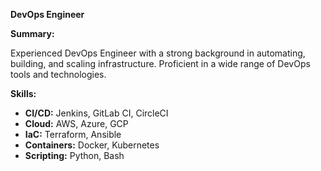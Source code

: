 **DevOps Engineer**

**Summary:**

Experienced DevOps Engineer with a strong background in automating, building, and scaling infrastructure. Proficient in a wide range of DevOps tools and technologies.

**Skills:**

*   **CI/CD:** Jenkins, GitLab CI, CircleCI
*   **Cloud:** AWS, Azure, GCP
*   **IaC:** Terraform, Ansible
*   **Containers:** Docker, Kubernetes
*   **Scripting:** Python, Bash